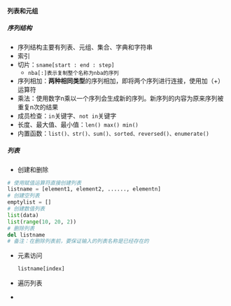 #### 列表和元组

##### 序列结构

-  序列结构主要有列表、元组、集合、字典和字符串
- 索引
- 切片：`sname[start : end : step]`
  -  `nba[:]表示复制整个名称为nba的序列`
- 序列相加：**两种相同类型**的序列相加，即将两个序列进行连接，使用加（+）运算符
- 乘法：使用数字n乘以一个序列会生成新的序列。新序列的内容为原来序列被重复n次的结果
- 成员检查：`in`关键字、`not in`关键字
- 长度、最大值、最小值：`len() max() min()`
- 内置函数：`list()、str()、sum()、sorted、reversed()、enumerate()`

##### 列表

-  创建和删除

  ```python
  # 使用赋值运算符直接创建列表
  listname = [element1, element2, ......, elementn]
  # 创建空列表
  emptylist = []
  # 创建数值列表
  list(data)
  list(range(10, 20, 2))
  # 删除列表
  del listname
  # 备注：在删除列表前，要保证输入的列表名称是已经存在的
  ```

- 元素访问

  ```python
  listname[index]
  ```

- 遍历列表

- 